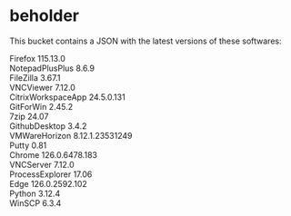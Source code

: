 # beholder
This bucket contains a JSON with the latest versions of these softwares:

Firefox            115.13.0         
NotepadPlusPlus    8.6.9            
FileZilla          3.67.1           
VNCViewer          7.12.0           
CitrixWorkspaceApp 24.5.0.131       
GitForWin          2.45.2           
7zip               24.07            
GithubDesktop      3.4.2            
VMWareHorizon      8.12.1.23531249  
Putty              0.81             
Chrome             126.0.6478.183   
VNCServer          7.12.0           
ProcessExplorer    17.06            
Edge               126.0.2592.102   
Python             3.12.4           
WinSCP             6.3.4            




